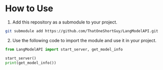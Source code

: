 # How to Use
1. Add this repository as a submodule to your project.
```bash
git submodule add https://github.com/ThatOneShortGuy/LangModelAPI.git
```
2. Use the following code to import the module and use it in your project.
```python
from LangModelAPI import start_server, get_model_info

start_server()
print(get_model_info())
```